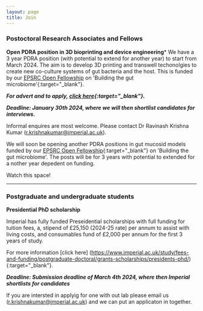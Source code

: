 ```yaml
---
layout: page
title: Join
---
```


### Postoctoral Research Associates and Fellows

**Open PDRA position in 3D bioprinting and device engineering***
We have a 3 year PDRA position (with potential to extend for another year) to start from March 2024. The aim is to develop 3D printing and transwell techonolgies to create new co-culture systems of gut bacteria and the host. This is funded by our [EPSRC Open Fellowship](https://gow.epsrc.ukri.org/NGBOViewGrant.aspx?GrantRef=EP/X010961/1) on 'Building the gut microbiome'{:target="_blank"}. 

***For advert and to apply, [click here](https://www.imperial.ac.uk/jobs/description/MED04277/research-associate-3d-bioprinting-and-device-engineering){:target="_blank"}.***

***Deadline: January 30th 2024, where we will then shortlist candidates for interviews.***

Informal enquires are most welcome. Please contact Dr Ravinash Krishna Kumar (<r.krishnakumar@imperial.ac.uk>).

We will soon be opening another PDRA positions in gut mucosid models funded by our [EPSRC Open Fellowship](https://gow.epsrc.ukri.org/NGBOViewGrant.aspx?GrantRef=EP/X010961/1){:target="_blank"} on 'Building the gut microbiome'. The posts will be for 3 years with potential to extended for a nother year depedent on funding.

Watch this space!

***

### Postgraduate and undergraduate students 

**Presidential PhD scholarship**

Imperial has fully funded Preseidential scholarships with full funding for tuition fees,
a, stipend of £25,150 (2024-25 rate) per annum to assist with living costs, and consumables fund of £2,000 per annum for the first 3 years of study.

For more information [click here] (https://www.imperial.ac.uk/study/fees-and-funding/postgraduate-doctoral/grants-scholarships/presidents-phd/){:target="_blank"}.

***Deadline: Submission deadline of March 4th 2024, where then Imperial shortlists for candidates***

If you are intersted in applyig for one with out lab please email us (<r.krishnakumar@imperial.ac.uk>) and we can put an applicaton in together.


